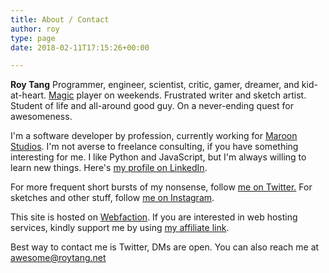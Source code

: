 ```yaml
---
title: About / Contact
author: roy
type: page
date: 2018-02-11T17:15:26+00:00

---
```

**Roy Tang** Programmer, engineer, scientist, critic, gamer, dreamer, and kid-at-heart. [Magic][1] player on weekends. Frustrated writer and sketch artist. Student of life and all-around good guy. On a never-ending quest for awesomeness.

I'm a software developer by profession, currently working for [Maroon Studios][2]. I'm not averse to freelance consulting, if you have something interesting for me. I like Python and JavaScript, but I'm always willing to learn new things. Here's [my profile on LinkedIn][3].

For more frequent short bursts of my nonsense, follow [me on Twitter.][4] For sketches and other stuff, follow [me on Instagram][5].

This site is hosted on [Webfaction][6]. If you are interested in web hosting services, kindly support me by using [my affiliate link][6].

Best way to contact me is Twitter, DMs are open. You can also reach me at <awesome@roytang.net>

 [1]: http://dailymtg.com
 [2]: https://maroonstudios.com/
 [3]: http://www.linkedin.com/in/roytang
 [4]: http://twitter.com/roytang
 [5]: https://www.instagram.com/roytang0400/
 [6]: https://www.webfaction.com/?aid=7808